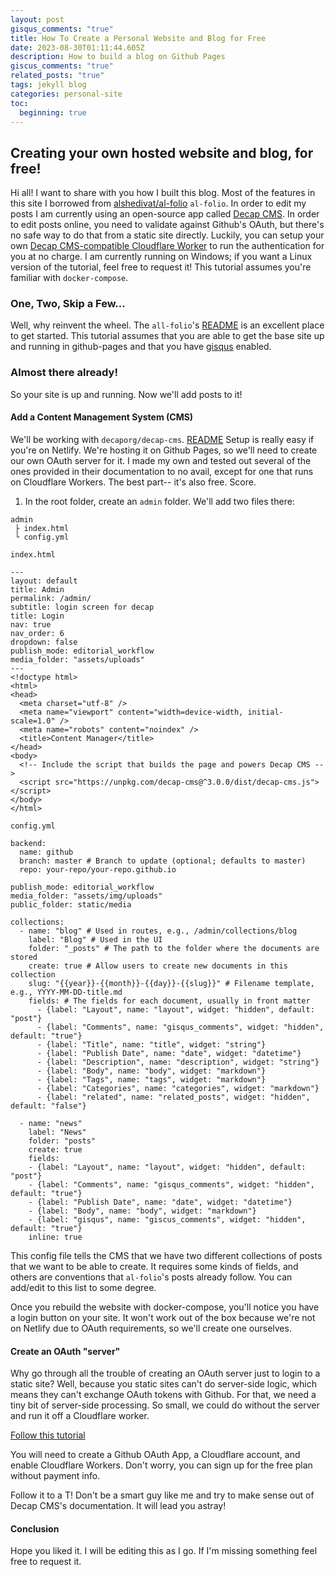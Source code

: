 ```yaml
---
layout: post
gisqus_comments: "true"
title: How To Create a Personal Website and Blog for Free
date: 2023-08-30T01:11:44.605Z
description: How to build a blog on Github Pages
giscus_comments: "true"
related_posts: "true"
tags: jekyll blog
categories: personal-site
toc:
  beginning: true
---
```

## Creating your own hosted website and blog, for free!

Hi all! I want to share with you how I built this blog.
Most of the features in this site I borrowed from [alshedivat/al-folio](https://github.com/alshedivat/al-folio) ``al-folio``. In order to edit my posts I am currently using an open-source app called [Decap CMS](https://github.com/decaporg/decap-cms). In order to edit posts online, you need to validate against Github's OAuth, but there's no safe way to do that from a static site directly. Luckily, you can setup your own [Decap CMS-compatible Cloudflare Worker](https://github.com/sveltia/sveltia-cms-auth) to run the authentication for you at no charge.
I am currently running on Windows; if you want a Linux version of the tutorial, feel free to request it!
This tutorial assumes you're familiar with ``docker-compose``.

### One, Two, Skip a Few...
Well, why reinvent the wheel. The ``all-folio``'s [README](https://github.com/alshedivat/al-folio/blob/master/README.md) is an excellent place to get started. This tutorial assumes that you are able to get the base site up and running in github-pages and that you have [gisqus](https://giscus.app/) enabled. 

### Almost there already!
So your site is up and running. Now we'll add posts to it!

#### Add a Content Management System (CMS)
We'll be working with ``decaporg/decap-cms``. [README](https://github.com/decaporg/decap-cms/blob/master/README.md)
Setup is really easy if you're on Netlify. We're hosting it on Github Pages, so we'll need to create our own OAuth server for it. I made my own and tested out several of the ones provided in their documentation to no avail, except for one that runs on Cloudflare Workers. The best part-- it's also free. Score.

1. In the root folder, create an ``admin`` folder. We'll add two files there:
```
admin
 ├ index.html
 └ config.yml

```
``index.html``
```
---
layout: default
title: Admin
permalink: /admin/
subtitle: login screen for decap
title: Login
nav: true
nav_order: 6
dropdown: false
publish_mode: editorial_workflow
media_folder: "assets/uploads"
---
<!doctype html>
<html>
<head>
  <meta charset="utf-8" />
  <meta name="viewport" content="width=device-width, initial-scale=1.0" />
  <meta name="robots" content="noindex" />
  <title>Content Manager</title>
</head>
<body>
  <!-- Include the script that builds the page and powers Decap CMS -->
  <script src="https://unpkg.com/decap-cms@^3.0.0/dist/decap-cms.js"></script>
</body>
</html>
```
``config.yml``
```
backend:
  name: github
  branch: master # Branch to update (optional; defaults to master)
  repo: your-repo/your-repo.github.io

publish_mode: editorial_workflow
media_folder: "assets/img/uploads"
public_folder: static/media

collections:
  - name: "blog" # Used in routes, e.g., /admin/collections/blog
    label: "Blog" # Used in the UI
    folder: "_posts" # The path to the folder where the documents are stored
    create: true # Allow users to create new documents in this collection
    slug: "{{year}}-{{month}}-{{day}}-{{slug}}" # Filename template, e.g., YYYY-MM-DD-title.md
    fields: # The fields for each document, usually in front matter
      - {label: "Layout", name: "layout", widget: "hidden", default: "post"}
      - {label: "Comments", name: "gisqus_comments", widget: "hidden", default: "true"}
      - {label: "Title", name: "title", widget: "string"}
      - {label: "Publish Date", name: "date", widget: "datetime"}
      - {label: "Description", name: "description", widget: "string"}
      - {label: "Body", name: "body", widget: "markdown"}
      - {label: "Tags", name: "tags", widget: "markdown"}
      - {label: "Categories", name: "categories", widget: "markdown"}
      - {label: "related", name: "related_posts", widget: "hidden", default: "false"}

  - name: "news"
    label: "News"
    folder: "posts"
    create: true 
    fields:
    - {label: "Layout", name: "layout", widget: "hidden", default: "post"}
    - {label: "Comments", name: "gisqus_comments", widget: "hidden", default: "true"}
    - {label: "Publish Date", name: "date", widget: "datetime"}
    - {label: "Body", name: "body", widget: "markdown"}
    - {label: "gisqus", name: "giscus_comments", widget: "hidden", default: "true"}
    inline: true
```

This config file tells the CMS that we have two different collections of posts that we want to be able to create. It requires some kinds of fields, and others are conventions that ``al-folio``'s posts already follow. You can add/edit to this list to some degree.

Once you rebuild the website with docker-compose, you'll notice you have a login button on your site. It won't work out of the box because we're not on Netlify due to OAuth requirements, so we'll create one ourselves.

#### Create an OAuth "server"

Why go through all the trouble of creating an OAuth server just to login to a static site? Well, because you static sites can't do server-side logic, which means they can't exchange OAuth tokens with Github. For that, we need a tiny bit of server-side processing. So small, we could do without the server and run it off a Cloudflare worker.

[Follow this tutorial](https://github.com/sveltia/sveltia-cms-auth)

You will need to create a Github OAuth App, a Cloudflare account, and enable Cloudflare Workers. Don't worry, you can sign up for the free plan without payment info.

Follow it to a T! Don't be a smart guy like me and try to make sense out of Decap CMS's documentation. It will lead you astray!

#### Conclusion

Hope you liked it. I will be editing this as I go. If I'm missing something feel free to request it.


